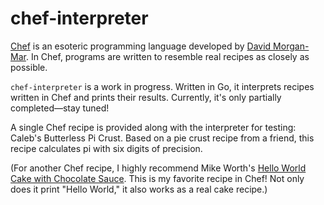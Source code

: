 # chef-interpreter

[Chef](https://www.dangermouse.net/esoteric/chef.html) is an esoteric programming language developed by [David Morgan-Mar](https://www.dangermouse.net/). In Chef, programs are written to resemble real recipes as closely as possible.

`chef-interpreter` is a work in progress. Written in Go, it interprets recipes written in Chef and prints their results. Currently, it's only partially completed—stay tuned!

A single Chef recipe is provided along with the interpreter for testing: Caleb's Butterless Pi Crust. Based on a pie crust recipe from a friend, this recipe calculates pi with six digits of precision.

(For another Chef recipe, I highly recommend Mike Worth's [Hello World Cake with Chocolate Sauce](http://www.mike-worth.com/2013/03/31/baking-a-hello-world-cake/). This is my favorite recipe in Chef! Not only does it print "Hello World," it also works as a real cake recipe.)
